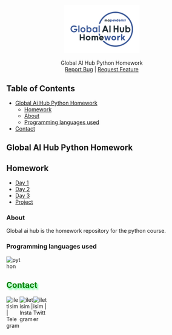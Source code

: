 
<!-- PROJECT LOGO -->
<br />
<p align="center">
  <a href="https://github.com/mapekdemir/GlobalAlHubPythonHomework">
    <img src="/logo.png" alt="Logo" width="200" >
  </a>

  <p align="center">
    Global Al Hub Python Homework
    <br />
    <a href="https://github.com/mapekdemir/GlobalAlHubPythonHomework/issues">Report Bug</a>
 | 
    <a href="https://github.com/mapekdemir/GlobalAlHubPythonHomework/issues">Request Feature</a>
  </p>
</p>



<!-- TABLE OF CONTENTS -->
## Table of Contents

* [Global Ai Hub Python Homework](#global-al-hub-python-homework)
  * [Homework](#homework)
  * [About](#about)
  * [Programming languages used](#programming-languages-used)
* [Contact](#-contact-)



<!-- Global Ai Hub Python Homework -->
## Global Al Hub Python Homework

## Homework
* [Day 1](https://github.com/mapekdemir/GlobalAlHubPythonHomework/blob/main/Homework/Homework_Day1.py)
* [Day 2](https://github.com/mapekdemir/GlobalAlHubPythonHomework/blob/main/Homework/Homework_Day2.py)
* [Day 3](https://github.com/mapekdemir/GlobalAlHubPythonHomework/blob/main/Homework/Homework_Day3.py)
* [Project](https://github.com/mapekdemir/GlobalAlHubPythonHomework/blob/main/Homework/Homework_project.py)

### About
Global ai hub is the homework repository for the python course.

### Programming languages used
<a href="https://python.org"><img align="left" alt="python" width="40px" src="https://seeklogo.com/images/P/python-logo-A32636CAA3-seeklogo.com.png"></a>

<br>
<br>
<h2 style="color:Green;text-shadow: 3px 4px 4px rgba(0, 250, 70, 0.7)"> Contact </h2>

[<img align="left" alt="iletisim | Telegram" width="35px" src="https://www.flaticon.com/svg/static/icons/svg/2111/2111710.svg" />][Telegram]
[<img align="left" alt="iletisim | Instagram" width="36px" src="https://www.flaticon.com/svg/static/icons/svg/1384/1384015.svg" />][Instagram]
[<img align="left" alt="iletisim | Twitter" width="36px" src="https://www.flaticon.com/svg/static/icons/svg/1384/1384017.svg" />][Twitter]

[Telegram]: https://www.t.me/mapekdemir
[Instagram]: https://instagram.com/mapekdemir
[Twitter]: https://twitter.com/mapekdemir
